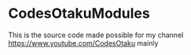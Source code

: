 # CodesOtakuModules
This is the source code made possible for my channel https://www.youtube.com/CodesOtaku mainly
